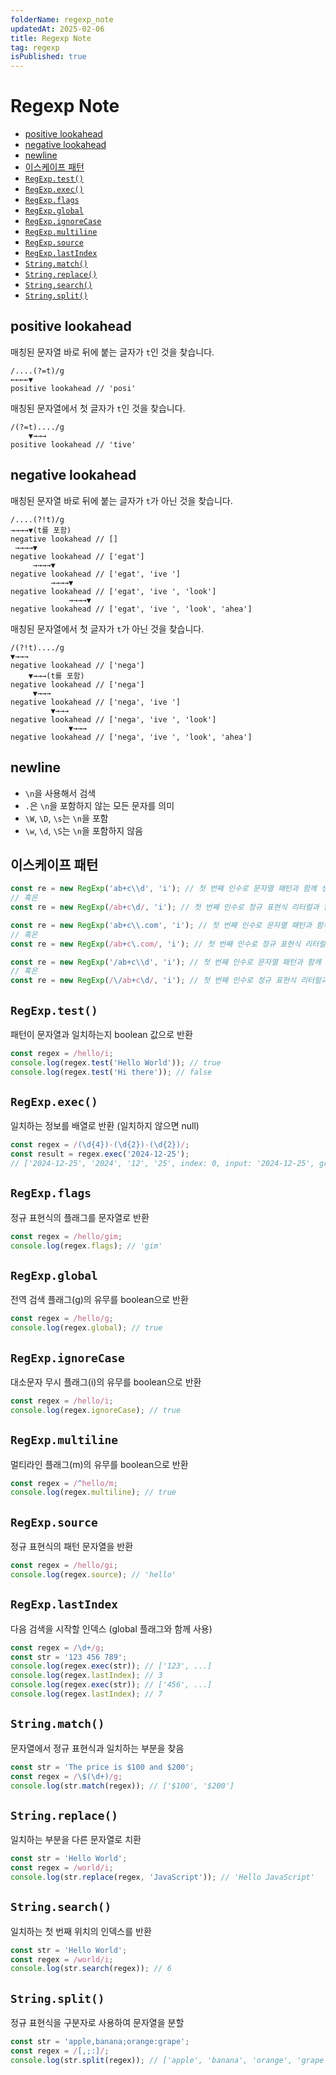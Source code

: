 ```yaml
---
folderName: regexp_note
updatedAt: 2025-02-06
title: Regexp Note
tag: regexp
isPublished: true
---
```


# Regexp Note

- [positive lookahead](#positive-lookahead)
- [negative lookahead](#negative-lookahead)
- [newline](#newline)
- [이스케이프 패턴](#이스케이프-패턴)
- [`RegExp.test()`](#regexptest)
- [`RegExp.exec()`](#regexpexec)
- [`RegExp.flags`](#regexpflags)
- [`RegExp.global`](#regexpglobal)
- [`RegExp.ignoreCase`](#regexpignorecase)
- [`RegExp.multiline`](#regexpmultiline)
- [`RegExp.source`](#regexpsource)
- [`RegExp.lastIndex`](#regexplastindex)
- [`String.match()`](#stringmatch)
- [`String.replace()`](#stringreplace)
- [`String.search()`](#stringsearch)
- [`String.split()`](#stringsplit)

## positive lookahead

매칭된 문자열 바로 뒤에 붙는 글자가 `t`인 것을 찾습니다.

```text
/....(?=t)/g
←←←←▼
positive lookahead // 'posi'
```

매칭된 문자열에서 첫 글자가 `t`인 것을 찾습니다.

```text
/(?=t)..../g
    ▼→→→
positive lookahead // 'tive'
```

## negative lookahead

매칭된 문자열 바로 뒤에 붙는 글자가 `t`가 아닌 것을 찾습니다.

```text
/....(?!t)/g
→→→→▼(t를 포함)
negative lookahead // []
 →→→→▼
negative lookahead // ['egat']
     →→→→▼
negative lookahead // ['egat', 'ive ']
         →→→→▼
negative lookahead // ['egat', 'ive ', 'look']
             →→→→▼
negative lookahead // ['egat', 'ive ', 'look', 'ahea']
```

매칭된 문자열에서 첫 글자가 `t`가 아닌 것을 찾습니다.

```text
/(?!t)..../g
▼→→→
negative lookahead // ['nega']
    ▼→→→(t를 포함)
negative lookahead // ['nega']
     ▼→→→
negative lookahead // ['nega', 'ive ']
         ▼→→→
negative lookahead // ['nega', 'ive ', 'look']
             ▼→→→
negative lookahead // ['nega', 'ive ', 'look', 'ahea']
```

## newline

- `\n`을 사용해서 검색
- `.`은 `\n`을 포함하지 않는 모든 문자를 의미
- `\W`, `\D`, `\s`는 `\n`을 포함
- `\w`, `\d`, `\S`는 `\n`을 포함하지 않음

## 이스케이프 패턴

```ts
const re = new RegExp('ab+c\\d', 'i'); // 첫 번째 인수로 문자열 패턴과 함께 생성자 사용
// 혹은
const re = new RegExp(/ab+c\d/, 'i'); // 첫 번째 인수로 정규 표현식 리터럴과 함께 생성자 사용

const re = new RegExp('ab+c\\.com', 'i'); // 첫 번째 인수로 문자열 패턴과 함께 생성자 사용
// 혹은
const re = new RegExp(/ab+c\.com/, 'i'); // 첫 번째 인수로 정규 표현식 리터럴과 함께 생성자 사용

const re = new RegExp('/ab+c\\d', 'i'); // 첫 번째 인수로 문자열 패턴과 함께 생성자 사용
// 혹은
const re = new RegExp(/\/ab+c\d/, 'i'); // 첫 번째 인수로 정규 표현식 리터럴과 함께 생성자 사용
```

## `RegExp.test()`

패턴이 문자열과 일치하는지 boolean 값으로 반환

```ts
const regex = /hello/i;
console.log(regex.test('Hello World')); // true
console.log(regex.test('Hi there')); // false
```

## `RegExp.exec()`

일치하는 정보를 배열로 반환 (일치하지 않으면 null)

```ts
const regex = /(\d{4})-(\d{2})-(\d{2})/;
const result = regex.exec('2024-12-25');
// ['2024-12-25', '2024', '12', '25', index: 0, input: '2024-12-25', groups: undefined]
```

## `RegExp.flags`

정규 표현식의 플래그를 문자열로 반환

```ts
const regex = /hello/gim;
console.log(regex.flags); // 'gim'
```

## `RegExp.global`

전역 검색 플래그(g)의 유무를 boolean으로 반환

```ts
const regex = /hello/g;
console.log(regex.global); // true
```

## `RegExp.ignoreCase`

대소문자 무시 플래그(i)의 유무를 boolean으로 반환

```ts
const regex = /hello/i;
console.log(regex.ignoreCase); // true
```

## `RegExp.multiline`

멀티라인 플래그(m)의 유무를 boolean으로 반환

```ts
const regex = /^hello/m;
console.log(regex.multiline); // true
```

## `RegExp.source`

정규 표현식의 패턴 문자열을 반환

```ts
const regex = /hello/gi;
console.log(regex.source); // 'hello'
```

## `RegExp.lastIndex`

다음 검색을 시작할 인덱스 (global 플래그와 함께 사용)

```ts
const regex = /\d+/g;
const str = '123 456 789';
console.log(regex.exec(str)); // ['123', ...]
console.log(regex.lastIndex); // 3
console.log(regex.exec(str)); // ['456', ...]
console.log(regex.lastIndex); // 7
```

## `String.match()`

문자열에서 정규 표현식과 일치하는 부분을 찾음

```ts
const str = 'The price is $100 and $200';
const regex = /\$(\d+)/g;
console.log(str.match(regex)); // ['$100', '$200']
```

## `String.replace()`

일치하는 부분을 다른 문자열로 치환

```ts
const str = 'Hello World';
const regex = /world/i;
console.log(str.replace(regex, 'JavaScript')); // 'Hello JavaScript'
```

## `String.search()`

일치하는 첫 번째 위치의 인덱스를 반환

```ts
const str = 'Hello World';
const regex = /world/i;
console.log(str.search(regex)); // 6
```

## `String.split()`

정규 표현식을 구분자로 사용하여 문자열을 분할

```ts
const str = 'apple,banana;orange:grape';
const regex = /[,;:]/;
console.log(str.split(regex)); // ['apple', 'banana', 'orange', 'grape']
```
